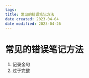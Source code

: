 ```yaml
---
tags:
title: 常见的错误笔记方法
date created: 2023-04-04
date modified: 2023-04-26
---
```


# 常见的错误笔记方法

1. 记录金句
2. 过于完整
